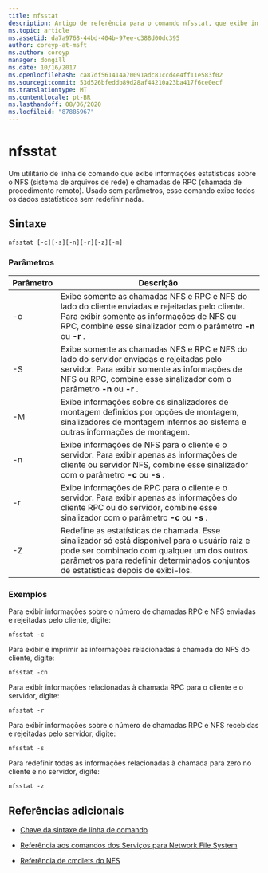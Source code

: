 ```yaml
---
title: nfsstat
description: Artigo de referência para o comando nfsstat, que exibe informações estatísticas sobre o NFS (sistema de arquivos de rede) e chamadas RPC (chamada de procedimento remoto).
ms.topic: article
ms.assetid: da7a9768-44bd-404b-97ee-c388d00dc395
author: coreyp-at-msft
ms.author: coreyp
manager: dongill
ms.date: 10/16/2017
ms.openlocfilehash: ca87df561414a70091adc81ccd4e4ff11e583f02
ms.sourcegitcommit: 53d526bfeddb89d28af44210a23ba417f6ce0ecf
ms.translationtype: MT
ms.contentlocale: pt-BR
ms.lasthandoff: 08/06/2020
ms.locfileid: "87885967"
---
```

# <a name="nfsstat"></a>nfsstat

Um utilitário de linha de comando que exibe informações estatísticas sobre o NFS (sistema de arquivos de rede) e chamadas de RPC (chamada de procedimento remoto). Usado sem parâmetros, esse comando exibe todos os dados estatísticos sem redefinir nada.

## <a name="syntax"></a>Sintaxe

```
nfsstat [-c][-s][-n][-r][-z][-m]
```

### <a name="parameters"></a>Parâmetros

| Parâmetro | Descrição |
| --------- | ----------- |
| -c | Exibe somente as chamadas NFS e RPC e NFS do lado do cliente enviadas e rejeitadas pelo cliente. Para exibir somente as informações de NFS ou RPC, combine esse sinalizador com o parâmetro **-n** ou **-r** . |
| -S | Exibe somente as chamadas NFS e RPC e NFS do lado do servidor enviadas e rejeitadas pelo servidor. Para exibir somente as informações de NFS ou RPC, combine esse sinalizador com o parâmetro **-n** ou **-r** . |
| -M | Exibe informações sobre os sinalizadores de montagem definidos por opções de montagem, sinalizadores de montagem internos ao sistema e outras informações de montagem. |
| -n | Exibe informações de NFS para o cliente e o servidor. Para exibir apenas as informações de cliente ou servidor NFS, combine esse sinalizador com o parâmetro **-c** ou **-s** . |
| -r | Exibe informações de RPC para o cliente e o servidor. Para exibir apenas as informações do cliente RPC ou do servidor, combine esse sinalizador com o parâmetro **-c** ou **-s** . |
| -Z | Redefine as estatísticas de chamada. Esse sinalizador só está disponível para o usuário raiz e pode ser combinado com qualquer um dos outros parâmetros para redefinir determinados conjuntos de estatísticas depois de exibi-los. |

### <a name="examples"></a>Exemplos

Para exibir informações sobre o número de chamadas RPC e NFS enviadas e rejeitadas pelo cliente, digite:

```
nfsstat -c
```

Para exibir e imprimir as informações relacionadas à chamada do NFS do cliente, digite:

```
nfsstat -cn
```

Para exibir informações relacionadas à chamada RPC para o cliente e o servidor, digite:

```
nfsstat -r
```

Para exibir informações sobre o número de chamadas RPC e NFS recebidas e rejeitadas pelo servidor, digite:

```
nfsstat -s
```

Para redefinir todas as informações relacionadas à chamada para zero no cliente e no servidor, digite:

```
nfsstat -z
```

## <a name="additional-references"></a>Referências adicionais

- [Chave da sintaxe de linha de comando](command-line-syntax-key.md)

- [Referência aos comandos dos Serviços para Network File System](services-for-network-file-system-command-reference.md)

- [Referência de cmdlets do NFS](/powershell/module/nfs)
